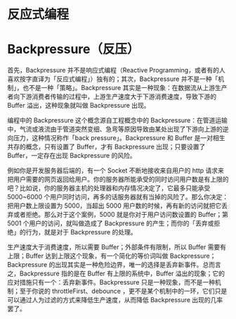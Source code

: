 # 反应式编程

# Backpressure（反压）

首先，Backpressure 并不是响应式编程（Reactive Programming，或者有的人喜欢按字直译为「反应式编程」）独有的；其次，Backpressure 并不是一种「机制」，也不是一种「策略」。Backpressure 其实是一种现象：在数据流从上游生产者向下游消费者传输的过程中，上游生产速度大于下游消费速度，导致下游的 Buffer 溢出，这种现象就叫做 Backpressure 出现。

编程中的 Backpressure 这个概念源自工程概念中的 Backpressure：在管道运输中，气流或液流由于管道突然变细、急弯等原因导致由某处出现了下游向上游的逆向压力，这种情况称作「back pressure」。Backpressure 和 Buffer 是一对相生共存的概念，只有设置了 Buffer，才有 Backpressure 出现；只要设置了 Buffer，一定存在出现 Backpressure 的风险。

例如你是开发服务器后端的，有一个 Socket 不断地接收来自用户的 http 请求来把用户需要的网页返回给用户。你的服务器所能承受的同时访问用户数是有上限的吧？比如说，你的服务器主机的处理器和内存情况决定了，它最多只能承受 5000~6000 个用户同时访问，再多的话服务器就有当掉的风险了。那么你决定：把用户数上限设置为 5000，当超出 5000 用户数的时候，再有新的访问就把它丢弃或者拒绝。那么对于这个案例，5000 就是你对于用户访问数设置的 Buffer；第 5001 个用户的访问，就叫做造成了 Backpressure 的产生；而你的「丢弃或拒绝」的行为，就是对于 Backpressure 的处理。

生产速度大于消费速度，所以需要 Buffer；外部条件有限制，所以 Buffer 需要有上限；Buffer 达到上限这个现象，有一个简化的等价词叫做 Backpressure；Backpressure 的出现其实是一种危险边界，唯一的选择是丢弃新事件。总而言之，Backpressure 指的是在 Buffer 有上限的系统中，Buffer 溢出的现象；它的应对措施只有一个：丢弃新事件。Backpressure 只是一种现象，而不是一种机制；至于你说的 throttleFirst、debounce ，更不是某个机制中的一环，它们只是可以通过人为过滤的方式来降低生产速度，从而降低 Backpressure 出现的几率罢了。
